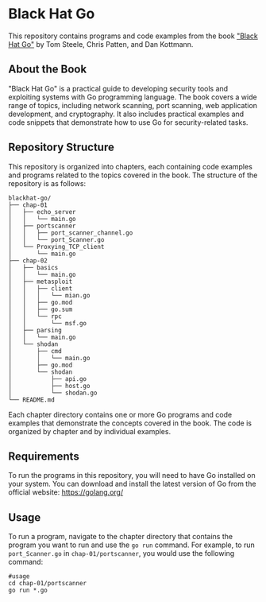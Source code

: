 # Black Hat Go

This repository contains programs and code examples from the book ["Black Hat Go"](https://www.nostarch.com/blackhatgo) by Tom Steele, Chris Patten, and Dan Kottmann.

## About the Book

"Black Hat Go" is a practical guide to developing security tools and exploiting systems with Go programming language. The book covers a wide range of topics, including network scanning, port scanning, web application development, and cryptography. It also includes practical examples and code snippets that demonstrate how to use Go for security-related tasks.

## Repository Structure

This repository is organized into chapters, each containing code examples and programs related to the topics covered in the book. The structure of the repository is as follows:




```
blackhat-go/
├── chap-01
│   ├── echo_server
│   │   └── main.go
│   ├── portscanner
│   │   ├── port_scanner_channel.go
│   │   └── port_Scanner.go
│   └── Proxying_TCP_client
│       └── main.go
├── chap-02
│   ├── basics
│   │   └── main.go
│   ├── metasploit
│   │   ├── client
│   │   │   └── mian.go
│   │   ├── go.mod
│   │   ├── go.sum
│   │   └── rpc
│   │       └── msf.go
│   ├── parsing
│   │   └── main.go
│   └── shodan
│       ├── cmd
│       │   └── main.go
│       ├── go.mod
│       └── shodan
│           ├── api.go
│           ├── host.go
│           └── shodan.go
└── README.md
```






Each chapter directory contains one or more Go programs and code examples that demonstrate the concepts covered in the book. The code is organized by chapter and by individual examples.

## Requirements

To run the programs in this repository, you will need to have Go installed on your system. You can download and install the latest version of Go from the official website: https://golang.org/

## Usage

To run a program, navigate to the chapter directory that contains the program you want to run and use the `go run` command. For example, to run `port_Scanner.go` in `chap-01/portscanner`, you would use the following command:

```
#usage
cd chap-01/portscanner
go run *.go
```
